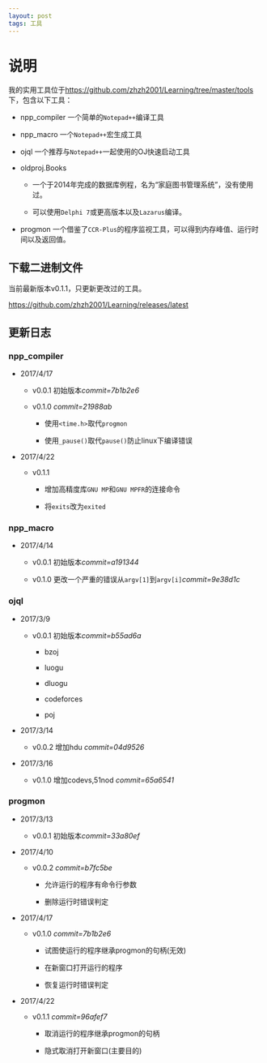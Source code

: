 ```yaml
---
layout: post
tags: 工具
---
```


# 说明

我的实用工具位于<https://github.com/zhzh2001/Learning/tree/master/tools>下，包含以下工具：

- npp_compiler 一个简单的`Notepad++`编译工具

- npp_macro 一个`Notepad++`宏生成工具

- ojql 一个推荐与`Notepad++`一起使用的OJ快速启动工具

- oldproj.Books

    - 一个于2014年完成的数据库例程，名为“家庭图书管理系统”，没有使用过。

    - 可以使用`Delphi 7`或更高版本以及`Lazarus`编译。

- progmon 一个借鉴了`CCR-Plus`的程序监视工具，可以得到内存峰值、运行时间以及返回值。

## 下载二进制文件

当前最新版本v0.1.1，只更新更改过的工具。

<https://github.com/zhzh2001/Learning/releases/latest>

## 更新日志

### npp_compiler

- 2017/4/17

  - v0.0.1 初始版本*commit=7b1b2e6*

  - v0.1.0 *commit=21988ab*

    - 使用`<time.h>`取代`progmon`

    - 使用`_pause()`取代`pause()`防止linux下编译错误

- 2017/4/22

  - v0.1.1

    - 增加高精度库`GNU MP`和`GNU MPFR`的连接命令

    - 将`exits`改为`exited`

### npp_macro

- 2017/4/14

  - v0.0.1 初始版本*commit=a191344*

  - v0.1.0 更改一个严重的错误从`argv[1]`到`argv[i]`*commit=9e38d1c*

### ojql

- 2017/3/9

  - v0.0.1 初始版本*commit=b55ad6a*

    - bzoj

    - luogu

    - dluogu

    - codeforces

    - poj

- 2017/3/14

  - v0.0.2 增加hdu *commit=04d9526*

- 2017/3/16

  - v0.1.0 增加codevs,51nod *commit=65a6541*

### progmon

- 2017/3/13

  - v0.0.1 初始版本*commit=33a80ef*

- 2017/4/10

  - v0.0.2 *commit=b7fc5be*

    - 允许运行的程序有命令行参数

    - 删除运行时错误判定

- 2017/4/17

  - v0.1.0 *commit=7b1b2e6*

    - 试图使运行的程序继承progmon的句柄(无效)

    - 在新窗口打开运行的程序

    - 恢复运行时错误判定

- 2017/4/22

  - v0.1.1 *commit=96afef7*

    - 取消运行的程序继承progmon的句柄

    - 隐式取消打开新窗口(主要目的)

